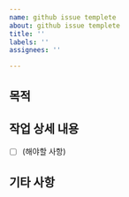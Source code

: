```yaml
---
name: github issue templete
about: github issue templete
title: ''
labels: ''
assignees: ''

---
```


## 목적
>
## 작업 상세 내용
- [ ] (해야할 사항)
## 기타 사항
